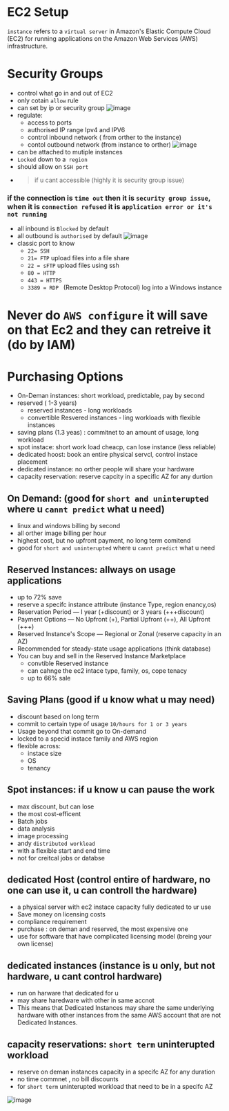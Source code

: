 # EC2 Setup

`instance` refers to a `virtual server` in Amazon's Elastic Compute Cloud (EC2) for running applications on the Amazon Web Services (AWS) infrastructure. 
# Security Groups
 - control what go in and out of EC2
 - only cotain `allow` rule
 - can set by ip or security group
![image](https://github.com/NghiaDangTran/AWS-Certified-Cloud-Practitioner-CLF-C01/assets/33323750/5b75052a-e4a0-4d61-910d-037575edc501)
  - regulate:
     - access to ports
     - authorised IP range Ipv4 and IPV6
     - control inbound network ( from orther to the instance)
     - contol outbound network (from instance to orther)
  ![image](https://github.com/NghiaDangTran/AWS-Certified-Cloud-Practitioner-CLF-C01/assets/33323750/9e4993f4-2cbe-49d4-b498-fd2f4de9262e)
 - can be attached to mutiple instances
 - `Locked` down to a` region`
 - should allow on `SSH port`
 - >if u cant accessible (highly it is security group issue)
### if the connection is `time out` then it is `security group issue`, when it is `connection refused` it is `application error or it's not running`
 - all inbound is `Blocked` by default
 - all outbound is `authorised` by default
![image](https://github.com/NghiaDangTran/AWS-Certified-Cloud-Practitioner-CLF-C01/assets/33323750/fad53e5e-2ef4-4971-806b-dcadbbf400ef)
 - classic port to know
    - `22= SSH`
    - `21= FTP` upload files into a file share
    - `22 = sFTP` upload files using ssh
    - `80 = HTTP`
    - `443 = HTTPS`
    -  `3389 = RDP ` (Remote Desktop Protocol) log into a Windows instance
 # Never do `AWS configure` it will save on that Ec2 and they can retreive it (do by IAM)
# Purchasing Options
 - On-Deman instances: short workload, predictable, pay by second
 - reserved ( 1-3 years)
    - reserved instances - long workloads
    - convertible Resvered instances - ling workloads with flexible instances
 - saving plans (1.3 yeas) : commitnet to an amount of usage, long workload
 - spot instace: short work load cheacp, can lose instance (less reliable)
 - dedicated hoost: book an entire physical servcl, control instace placement
 - dedicated instance: no orther people will share your hardware
 - capacity reservation: reserve capcity in a specific AZ for any durtion

## On Demand: (good for `short and uninterupted` where u `cannt predict` what u need)
 - linux and windows billing by second
 - all orther image billing per hour
 - highest cost, but no upfront payment, no long term comitend
 - good for `short and uninterupted` where u `cannt predict` what u need
## Reserved Instances: allways on usage applications
 - up to 72% save
 - reserve a specifc instance attribute (instance Type, region enancy,os)
 - Reservation Period — I year (+discount) or 3 years (+++discount)
 - Payment Options — No Upfront (+), Partial Upfront (++), All Upfront (+++) 
 - Reserved Instance's Scope — Regional or Zonal (reserve capacity in an AZ)
 - Recommended for steady-state usage applications (think database) 
 - You can buy and sell in the Reserved Instance Marketplace
     - convtible Reserved instance
     - can cahnge the ec2 intace type, family, os, cope tenacy
     - up to 66% sale
## Saving Plans (good if u know what u may need)
 - discount based on long term
 - commit to certain type of usage `10/hours for 1 or 3 years`
 - Usage beyond that commit go to On-demand
 - locked to a specid instace family and AWS region
 - flexible across:
      - instace size
      - OS
      - tenancy
## Spot instances: if u know u can pause the work
 - max discount, but can lose
 - the most cost-efficent
 - Batch jobs
 - data analysis
 - image processing
 - andy `distributed workload`
 - with a flexible start and end time
 - not for creitcal jobs or databse
## dedicated Host (control entire of hardware, no one can use it, u can controll the hardware) 
 - a physical server with ec2 instace capacity fully dedicated to ur use
 - Save money on licensing costs
 - compliance requirement 
 - purchase : on deman and reserved, the most expensive one
 - use for software that have complicated licensing model (breing your own license)
## dedicated instances (instance is u only, but not hardware, u cant control hardware)
 - run on harware that dedicated for u
 - may share haredware with other in same accnot
 - This means that Dedicated Instances may share the same underlying hardware with other instances from the same AWS account that are not Dedicated Instances.
## capacity reservations: `short term` uninterupted workload 
  - reserve on deman instances capacity in a specifc AZ for any duration
  - no time commnet , no bill discounts
  - for `short term` uninterupted workload that need to be in a specifc AZ

![image](https://github.com/NghiaDangTran/AWS-Certified-Cloud-Practitioner-CLF-C01/assets/33323750/fdded8e2-aaf8-43c4-8a27-157a354f7da6)
